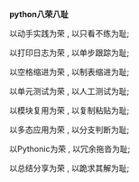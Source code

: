 **python八荣八耻**

以动手实践为荣 , 以只看不练为耻;

以打印日志为荣 , 以单步跟踪为耻;

以空格缩进为荣 , 以制表缩进为耻;

以单元测试为荣 , 以人工测试为耻;

以模块复用为荣 , 以复制粘贴为耻;

以多态应用为荣 , 以分支判断为耻;

以Pythonic为荣 , 以冗余拖沓为耻;

以总结分享为荣 , 以跪求其解为耻;